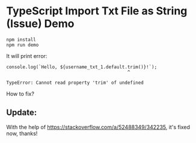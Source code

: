 TypeScript Import Txt File as String (Issue) Demo
=================================================

```
npm install
npm run demo
```

It will print error:

```
console.log(`Hello, ${username_txt_1.default.trim()}!`);
                                             ^

TypeError: Cannot read property 'trim' of undefined
```

How to fix?

Update:
-------

With the help of https://stackoverflow.com/a/52488349/342235, it's fixed now, thanks!
